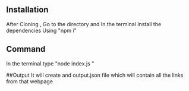 ## Installation
After Cloning , Go to the directory and In the terminal Install the dependencies Using "npm i"

## Command
In the terminal type "node index.js <url>"

##Output
It will create and output.json file which will contain all the links from that webpage
